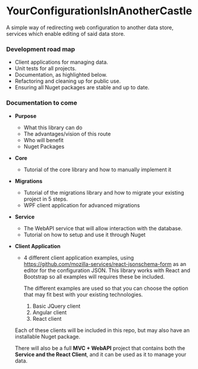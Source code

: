# YourConfigurationIsInAnotherCastle
A simple way of redirecting web configuration to another data store, services which enable editing of said data store.

### Development road map
- Client applications for managing data.
- Unit tests for all projects.
- Documentation, as highlighted below.
- Refactoring and cleaning up for public use.
- Ensuring all Nuget packages are stable and up to date.


### Documentation to come
- **Purpose**
	- What this library can do
    - The advantages/vision of this route
    - Who will benefit
    - Nuget Packages
- **Core**
	- Tutorial of the core library and how to manually implement it
- **Migrations** 
	- Tutorial of the migrations library and how to migrate your existing project in 5 steps.
    - WPF client application for advanced migrations
- **Service**
	- The WebAPI service that will allow interaction with the database. 
    - Tutorial on how to setup and use it through Nuget
- **Client Application**
	- 4 different client application examples, using https://github.com/mozilla-services/react-jsonschema-form as an editor for the configuration JSON.
    	This library works with React and Bootstrap so all examples will requires these be included. 
        
        The different examples are used so that you can choose the option that may fit best with your existing technologies.
    	1. Basic JQuery client
        2. Angular client 
        3. React client
        
	Each of these clients will be included in this repo, but may also have an installable Nuget package.
    
    There will also be a full **MVC + WebAPI** project that contains both the **Service and the React Client**, and it can be used as it to manage your data.
    
    

    
    

